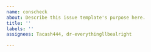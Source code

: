 ```yaml
---
name: conscheck
about: Describe this issue template's purpose here.
title: ''
labels: ''
assignees: Tacash444, dr-everythingllbealright

---
```

